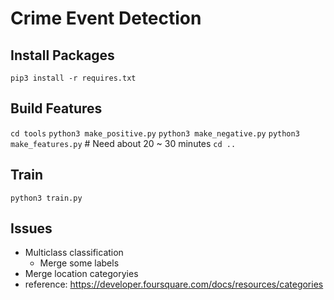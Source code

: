 # Crime Event Detection

## Install Packages

`pip3 install -r requires.txt`

## Build Features

`cd tools`
`python3 make_positive.py`
`python3 make_negative.py`
`python3 make_features.py` # Need about 20 ~ 30 minutes
`cd ..`

## Train

`python3 train.py`

## Issues

- Multiclass classification
  - Merge some labels
- Merge location categoryies
 - reference: https://developer.foursquare.com/docs/resources/categories
